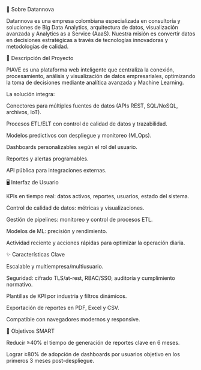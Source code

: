 🏢 Sobre Datannova

Datannova es una empresa colombiana especializada en consultoría y soluciones de Big Data Analytics, arquitectura de datos, visualización avanzada y Analytics as a Service (AaaS). Nuestra misión es convertir datos en decisiones estratégicas a través de tecnologías innovadoras y metodologías de calidad.

🚀 Descripción del Proyecto

PIAVE es una plataforma web inteligente que centraliza la conexión, procesamiento, análisis y visualización de datos empresariales, optimizando la toma de decisiones mediante analítica avanzada y Machine Learning.

La solución integra:

Conectores para múltiples fuentes de datos (APIs REST, SQL/NoSQL, archivos, IoT).

Procesos ETL/ELT con control de calidad de datos y trazabilidad.

Modelos predictivos con despliegue y monitoreo (MLOps).

Dashboards personalizables según el rol del usuario.

Reportes y alertas programables.

API pública para integraciones externas.

🖥️ Interfaz de Usuario

KPIs en tiempo real: datos activos, reportes, usuarios, estado del sistema.

Control de calidad de datos: métricas y visualizaciones.

Gestión de pipelines: monitoreo y control de procesos ETL.

Modelos de ML: precisión y rendimiento.

Actividad reciente y acciones rápidas para optimizar la operación diaria.

✨ Características Clave

Escalable y multiempresa/multiusuario.

Seguridad: cifrado TLS/at-rest, RBAC/SSO, auditoría y cumplimiento normativo.

Plantillas de KPI por industria y filtros dinámicos.

Exportación de reportes en PDF, Excel y CSV.

Compatible con navegadores modernos y responsive.

📌 Objetivos SMART

Reducir ≥40% el tiempo de generación de reportes clave en 6 meses.

Lograr ≥80% de adopción de dashboards por usuarios objetivo en los primeros 3 meses post-despliegue.







